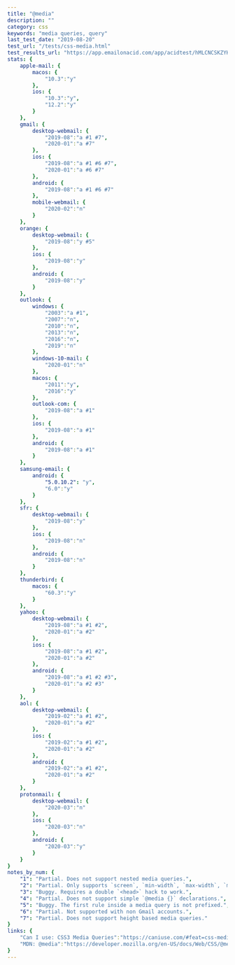 ```yaml
---
title: "@media"
description: ""
category: css
keywords: "media queries, query"
last_test_date: "2019-08-20"
test_url: "/tests/css-media.html"
test_results_url: "https://app.emailonacid.com/app/acidtest/hMLCNCSKZYHkLgLOpIWltlnYjtagbNsrwzMxalc2VbghN/list"
stats: {
    apple-mail: {
        macos: {
            "10.3":"y"
        },
        ios: {
            "10.3":"y",
            "12.2":"y"
        }
    },
    gmail: {
        desktop-webmail: {
            "2019-08":"a #1 #7",
            "2020-01":"a #7"
        },
        ios: {
            "2019-08":"a #1 #6 #7",
            "2020-01":"a #6 #7"
        },
        android: {
            "2019-08":"a #1 #6 #7"
        },
        mobile-webmail: {
            "2020-02":"n"
        }
    },
    orange: {
        desktop-webmail: {
            "2019-08":"y #5"
        },
        ios: {
            "2019-08":"y"
        },
        android: {
            "2019-08":"y"
        }
    },
    outlook: {
        windows: {
            "2003":"a #1",
            "2007":"n",
            "2010":"n",
            "2013":"n",
            "2016":"n",
            "2019":"n"
        },
        windows-10-mail: {
            "2020-01":"n"
        },
        macos: {
            "2011":"y",
            "2016":"y"
        },
        outlook-com: {
            "2019-08":"a #1"
        },
        ios: {
            "2019-08":"a #1"
        },
        android: {
            "2019-08":"a #1"
        }
    },
    samsung-email: {
        android: {
            "5.0.10.2": "y",
            "6.0":"y"
        }
    },
    sfr: {
        desktop-webmail: {
            "2019-08":"y"
        },
        ios: {
            "2019-08":"n"
        },
        android: {
            "2019-08":"n"
        }
    },
    thunderbird: {
        macos: {
            "60.3":"y"
        }
    },
    yahoo: {
        desktop-webmail: {
            "2019-08":"a #1 #2",
            "2020-01":"a #2"
        },
        ios: {
            "2019-08":"a #1 #2",
            "2020-01":"a #2"
        },
        android: {
            "2019-08":"a #1 #2 #3",
            "2020-01":"a #2 #3"
        }
    },
    aol: {
        desktop-webmail: {
            "2019-02":"a #1 #2",
            "2020-01":"a #2"
        },
        ios: {
            "2019-02":"a #1 #2",
            "2020-01":"a #2"
        },
        android: {
            "2019-02":"a #1 #2",
            "2020-01":"a #2"
        }
    },
    protonmail: {
        desktop-webmail: {
            "2020-03":"n"
        },
        ios: {
            "2020-03":"n"
        },
        android: {
            "2020-03":"y"
        }
    }
}
notes_by_num: {
    "1": "Partial. Does not support nested media queries.",
    "2": "Partial. Only supports `screen`, `min-width`, `max-width`, `min-height` and `max-height` based media queries.",
    "3": "Buggy. Requires a double `<head>` hack to work.",
    "4": "Partial. Does not support simple `@media {}` declarations.",
    "5": "Buggy. The first rule inside a media query is not prefixed.",
    "6": "Partial. Not supported with non Gmail accounts.",
    "7": "Partial. Does not support height based media queries."
}
links: {
    "Can I use: CSS3 Media Queries":"https://caniuse.com/#feat=css-mediaqueries",
    "MDN: @media":"https://developer.mozilla.org/en-US/docs/Web/CSS/@media"
}
---
```

